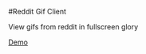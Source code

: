 #Reddit Gif Client

View gifs from reddit in fullscreen glory

[Demo](http://patmood.github.io/reddit_gifs/)
